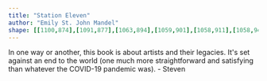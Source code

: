 ```yaml
---
title: "Station Eleven"
author: "Emily St. John Mandel"
shape: [[1100,874],[1091,877],[1063,894],[1059,901],[1058,911],[1058,947],[1056,963],[1056,1018],[1054,1042],[1053,1104],[1049,1182],[1050,1191],[1044,1319],[1045,1329],[1042,1381],[1042,1424],[1040,1444],[1038,1519],[1039,1540],[1037,1555],[1038,1569],[1035,1637],[1034,1740],[1032,1782],[1032,1803],[1033,1810],[1036,1815],[1046,1818],[1096,1820],[1113,1819],[1116,1817],[1118,1811],[1124,1587],[1127,1531],[1128,1449],[1130,1427],[1131,1359],[1135,1280],[1137,1176],[1141,1111],[1144,976],[1146,963],[1148,918],[1146,893],[1150,882],[1150,878],[1147,876],[1117,874]]
---
```



In one way or another, this book is about artists and their legacies. It's set against an end to the world (one much more straightforward and satisfying than whatever the COVID-19 pandemic was). - Steven
